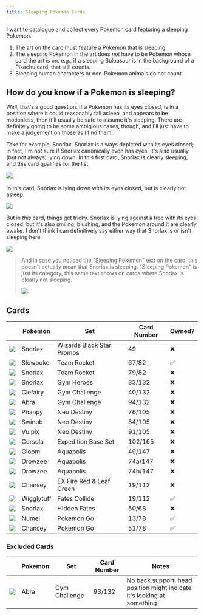 ```yaml
---
title: Sleeping Pokemon Cards 
---
```


I want to catalogue and collect every Pokemon card featuring a sleeping Pokemon.

1. The art on the card must feature a Pokemon that is sleeping.
2. The sleeping Pokemon in the art does _not_ have to be Pokemon whose card the art is on. e.g., if a sleeping Bulbasaur is in the background of a Pikachu card, that still counts.
3. Sleeping human characters or non-Pokemon animals do not count


## How do you know if a Pokemon is sleeping?

Well, that's a good question. If a Pokemon has its eyes closed, is in a position where it could reasonably fall asleep, and appears to be motionless, then it'll usually be safe to assume it's sleeping. There are definitely going to be some ambigious cases, though, and I'll just have to make a judgement on those as I find them. 

Take for example, Snorlax. Snorlax is always depicted with its eyes closed; in fact, I'm not sure if Snorlax canonically even has eyes. It's also usually (but not always) lying down. In this first card, Snorlax is clearly sleeping, and this card qualifies for the list.

![](https://static.tcgcollector.com/content/images/0f/d3/44/0fd344d12927470f1024fb1fcb173487d2f1ba5c5ef3d68b2fa82557f0254ef6.jpg).

In this card, Snorlax is lying down with its eyes closed, but is clearly not asleep.

![](https://static.tcgcollector.com/content/images/b9/5b/d0/b95bd0d9945999f3d3038ac22f77d3dcdff29b2c1b5873a38bdee184446e5784.jpg)

But in _this_ card, things get tricky. Snorlax is lying against a tree with its eyes closed, but it's also smiling, blushing, and the Pokemon around it are clearly awake. I don't think I can definitively say either way that Snorlax is or isn't sleeping here.

 ![](https://static.tcgcollector.com/content/images/4c/cb/4e/4ccb4e53509b32434cc467ab4c68317a4c9c6dafd80f0162a142b0fb195f2bab.jpg)

> And in case you noticed the "Sleeping Pokemon" text on the card, this doesn't actually mean that Snorlax is sleeping. "Sleeping Pokemon" is just its category, this same text shows on cards where Snorlax is clearly not sleeping.
>
> ![](https://static.tcgcollector.com/content/images/80/e9/d1/80e9d1a8d07b596b7750b8e338ba3f1a92d737fdac3701204bbe40e78f6042ca.jpg)


## Cards

|                                                                                                                                    | Pokemon              | Set                        | Card Number | Owned? |
|------------                                                                                                                        |----------------      |------                      |-------------|------  |
| ![](https://static.tcgcollector.com/content/images/a6/23/27/a62327280d999b9ece345c01578805857f2eeae4aabf00ad16eee4f68b5f5920.jpg)  | Snorlax              | Wizards Black Star Promos | 49      | ❌    |
| ![](https://static.tcgcollector.com/content/images/45/91/9c/45919ce6892c186f7def5bf14c08406d15611bede400dff89850a52ad7b4bdb3.jpg)  | Slowpoke              | Team Rocket | 67/82      | ✅    |
| ![](https://static.tcgcollector.com/content/images/05/a4/15/05a4157940eb909c0a660a707bc901959f042cef6b38804f84c98f0e57f3a156.jpg)  | Snorlax              | Team Rocket | 79/82      | ❌    |
| ![](https://static.tcgcollector.com/content/images/4d/cf/61/4dcf614a9078d7ebaabdc62e3b97c90441639eea7f57082cdfc9600845fd8a59.jpg)  | Snorlax              | Gym Heroes | 33/132      | ❌    |
| ![](https://static.tcgcollector.com/content/images/bd/f2/51/bdf2513a4e64b4e70843c890b394e4750bfa247ce932592c473420701e1f491e.jpg)  | Clefairy              | Gym Challenge | 40/132      | ❌    |
| ![](https://static.tcgcollector.com/content/images/63/67/f9/6367f92e268a217b23e2763b40e4e1dce65facc48d41ee672f1b005aba15e21d.jpg)  | Abra              | Gym Challenge | 94/132      | ❌    |
| ![](https://static.tcgcollector.com/content/images/f9/4e/32/f94e328bdbea3a04f89d7f84812926fdb8da5fc85c08f271454388746bfffdcb.jpg)  | Phanpy              | Neo Destiny | 76/105      | ❌    |
| ![](https://static.tcgcollector.com/content/images/a2/36/38/a2363854fd1fb56be22764c450df2e9ddeabc8345d165f39d7f089fe13c1fd2b.jpg)  | Swinub              | Neo Destiny | 84/105      | ❌    |
| ![](https://static.tcgcollector.com/content/images/3c/d4/d7/3cd4d7ff3678b9064c517e6e617f55adbc2b85f46aa3193a6aa6e142f0360d8d.jpg)  | Vulpix              | Neo Destiny | 91/105      | ❌    |
| ![](https://static.tcgcollector.com/content/images/17/f6/c4/17f6c4c61eaf0763b351016d1759b485ea69b101203c808837f25b19eb2c0694.jpg)  | Corsola              | Expedition Base Set | 102/165      | ❌    |
| ![](https://static.tcgcollector.com/content/images/ac/e2/d1/ace2d1246013f4bf2d67b92f6fc518f82a52ee5b1950d836442181cf2de50b13.jpg)  | Gloom              | Aquapolis | 49/147      | ❌    |
| ![](https://static.tcgcollector.com/content/images/3f/0d/3e/3f0d3e001186ee9202ea722680ca50dc60f4ead1d3acf7e068aa9310f93ce5e3.jpg)  | Drowzee              | Aquapolis | 74a/147      | ❌    |
| ![](https://static.tcgcollector.com/content/images/9c/c8/40/9cc840f73651354ea4deeb0f4a751c868dc49c09bc70584479f0d367cbbeaa10.jpg)  | Drowzee              | Aquapolis | 74b/147      | ❌    |
| ![](https://static.tcgcollector.com/content/images/c1/cc/56/c1cc560beb35b81126bf88a0512e6c285d77d464be78b9a335622e32f34eece4.jpg)  | Chansey              | EX Fire Red & Leaf Green | 19/112      | ❌    |
| ![](https://static.tcgcollector.com/content/images/2e/1a/6b/2e1a6bfaf0e02ab79209d7fd99230814d9f41f74b1d3c35fa0aef8f02be3ef9f.jpg)  | Wigglytuff           | Fates Collide            | 19/112      | ✅    |
| ![](https://static.tcgcollector.com/content/images/0f/d3/44/0fd344d12927470f1024fb1fcb173487d2f1ba5c5ef3d68b2fa82557f0254ef6.jpg)  | Snorlax              | Hidden Fates             | 50/68        | ❌    |
| ![](https://static.tcgcollector.com/content/images/d8/e5/5b/d8e55b44dfdda226972ff2f355c6bdb4b93e3637040340ef24b8e578efac2c8d.jpg)  | Numel                | Pokemon Go                 | 13/78       | ✅     |
| ![](https://static.tcgcollector.com/content/images/c2/a3/d5/c2a3d50f155049585976f8a2593e0ea2443673bfe7a176a6e7a12615dd653e07.jpg)  | Chansey              | Pokemon Go               | 51/78       | ✅    |

### Excluded Cards
|                                                                                                                                    | Pokemon              | Set                        | Card Number | Notes |
|------------                                                                                                                        |----------------      |------                      |-------------|------  |
| ![](https://static.tcgcollector.com/content/images/e8/b6/cc/e8b6cc858799cb368c5a5052f2a5afa6924c4bc48704af7783380902f5b89efd.jpg)  | Abra              | Gym Challenge| 93/132      | No back support, head position might indicate it's looking at something    |